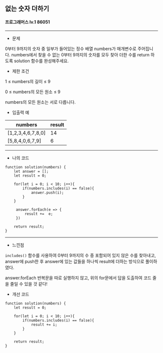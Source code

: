 ## 없는 숫자 더하기
#### 프로그래머스 lv.1 86051
------
* 문제

0부터 9까지의 숫자 중 일부가 들어있는 정수 배열 numbers가 매개변수로 주어집니다. numbers에서 찾을 수 없는 0부터 9까지의 숫자를 모두 찾아 더한 수를 return 하도록 solution 함수를 완성해주세요.

* 제한 조건

1 ≤ numbers의 길이 ≤ 9

0 ≤ numbers의 모든 원소 ≤ 9

numbers의 모든 원소는 서로 다릅니다.

* 입출력 예

|numbers|result|
|------|---|
|[1,2,3,4,6,7,8,0]|14|
|[5,8,4,0,6,7,9]|6|


-----

* 나의 코드
```
function solution(numbers) {
    let answer = [];
    let result = 0;
    
    for(let i = 0; i < 10; i++){
        if(numbers.includes(i) == false){
            answer.push(i);
        }
    }

     answer.forEach(e => {
         result +=  e;
     })
    
    return result;
}
```
----
* 느낀점

`includes()` 함수를 사용하여 0부터 9까지의 수 중 포함되어 있지 않은 수를 찾아내고, answer에 push한 후 answer에 있는 값들을 하나씩 result에 더하는 방식으로 풀이하였다.

answer.forEach 반복문을 따로 실행하지 않고, 위의 for문에서 답을 도출하여 코드 줄을 줄일 수 있을 것 같다!

* 개선 코드
```
function solution(numbers) {
    let result = 0;
    
    for(let i = 0; i < 10; i++){
        if(numbers.includes(i) == false){
            result += i;
        }
    }

    return result;
}
```